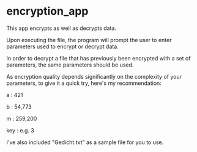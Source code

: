 # encryption_app

This app encrypts as well as decrypts data.

Upon executing the file, the program will prompt the user to enter parameters used to encrypt or decrypt data.

In order to decrypt a file that has previously been encrypted with a set of parameters, the same parameters should be used.

As encryption quality depends significantly on the complexity of your parameters, to give it a quick try,
here's my recommendation:

a : 421

b : 54,773

m : 259,200

key : e.g. 3

I've also included "Gedicht.txt" as a sample file for you to use.
